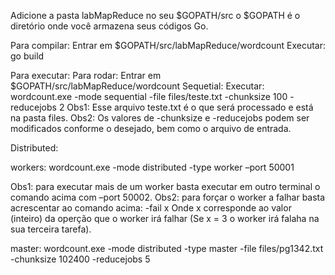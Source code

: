 Adicione a pasta labMapReduce no seu $GOPATH/src
o $GOPATH é o diretório onde você armazena seus códigos Go.

Para compilar:
Entrar em $GOPATH/src/labMapReduce/wordcount
Executar: go build

Para executar:
Para rodar:
Entrar em $GOPATH/src/labMapReduce/wordcount
Sequetial:
Executar: wordcount.exe -mode sequential -file files/teste.txt -chunksize 100 -reducejobs 2
Obs1: Esse arquivo teste.txt é o que será processado e está na pasta files.
Obs2: Os valores de -chunksize e -reducejobs podem ser modificados conforme o desejado, bem como o arquivo de entrada.

Distributed:

workers:
wordcount.exe -mode distributed -type worker –port 50001

Obs1: para executar mais de um worker basta executar em outro terminal o comando acima com –port 50002.
Obs2: para forçar o worker a falhar basta acrescentar ao comando acima: -fail x
Onde x corresponde ao valor (inteiro) da operção que o worker irá falhar (Se x = 3 o worker irá falaha na sua terceira tarefa).

master:
wordcount.exe -mode distributed -type master -file files/pg1342.txt -chunksize 102400 -reducejobs 5

